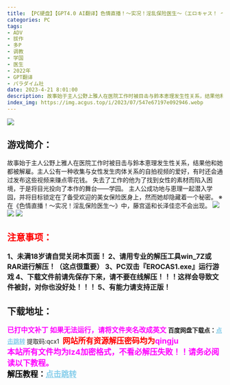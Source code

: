 ```yaml
---
title: 【PC硬盘】【GPT4.0 AI翻译】色情直播！～实况！淫乱保险医生～（エロキャス！ ～実況！淫乱保険医～）
categories: PC
tags:
- ADV
- 拔作
- 多P
- 调教
- 学国
- 医生
- 2022年
- GPT翻译
- パラダイム社
date: 2023-4-21 8:01:00
description: 故事始于主人公野上雅人在医院工作时被目击与鈴本恵理发生性关系，结果他和她都被解雇。主人公有一种收集与女性发生肉体关系的自拍视频的爱好，有时还会通过发布这些视频来赚点零花钱。
index_img: https://img.acgus.top/i/2023/07/547e67197e092946.webp
---
```

![](https://img.acgus.top/i/2023/07/547e67197e092946.webp)
## 游戏简介：
故事始于主人公野上雅人在医院工作时被目击与鈴本恵理发生性关系，结果他和她都被解雇。主人公有一种收集与女性发生肉体关系的自拍视频的爱好，有时还会通过发布这些视频来赚点零花钱。
失去了工作的他为了找到女性的素材而陷入困境，于是将目光投向了本作的舞台——学园。
主人公成功地与恵理一起潜入学园，并将目标锁定在了备受欢迎的美女保险医身上，然而她却隐藏着一个秘密。
※在《色情直播！～实况！淫乱保险医生～》中，藤宫遥和长泽佳恋不会出现。
![](https://img.acgus.top/i/2023/07/09846d4f9b092954.webp)
![](https://img.acgus.top/i/2023/07/3bea0f5deb092951.webp)
![](https://img.acgus.top/i/2023/07/c20e2a183e092948.webp)




## <font color=#FF0000 >注意事项：</font>
<font size=3><b>1、未满18岁请自觉关闭本页面！
2、请用专业的解压工具win_7Z或RAR进行解压！（这点很重要）
3、PC双击『EROCAS1.exe』运行游戏
4、下载文件前请先保存下来，请不要在线解压！！！这样会导致文件被封，对你也没好处！！！
5、有能力请支持正版！</b></font>

## 下载地址：
<font color=#FF00FF size=3><b>已打中文补丁</b></font>
<font color=#FF00FF size=3>**如果无法运行，请将文件夹名改成英文**</font>
<b>百度网盘下载点：</b><a href="https://pan.baidu.com/s/1c0CHAi1VcLK_IYhVz6UnuQ?pwd=qcx1" style="color: #87CEEB;"><b>点击跳转</b></a> 提取码:qcx1
<a style="padding: 0" href="https://post.qingju.org/AD/"><img style="max-width:100%" src="https://img.acgus.top/i/2024/07/478f689b8021d8d499ab43d21acf137a.gif" alt=""></a>
<b><font color=#FF0000 size=4>网站所有资源解压密码均为</b></font><b><font color=#FF00FF size=4>qingju</font><font color=#FF0000 ></font></b><br><b><font color=#FF00FF size=4>本站所有文件均为lz4加密格式，不看必解压失败！！请务必阅读以下教程。</b></font><br><b><font color=#000 size=4>解压教程：</b><a href="https://post.qingju.org/tutorial/000/" style="color: #87CEEB;"><b>点击跳转</b></a>
